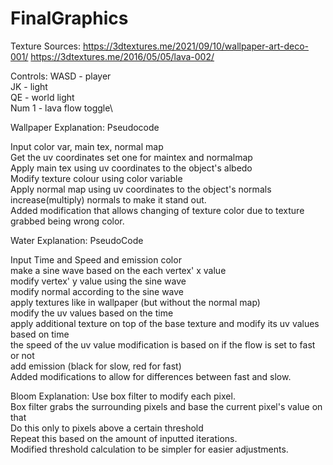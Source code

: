 # FinalGraphics

Texture Sources:
https://3dtextures.me/2021/09/10/wallpaper-art-deco-001/
https://3dtextures.me/2016/05/05/lava-002/

Controls:
WASD - player\
JK - light\
QE - world light\
Num 1 - lava flow toggle\

Wallpaper Explanation:
Pseudocode

Input color var, main tex, normal map\
Get the uv coordinates set one for maintex and normalmap\
Apply main tex using uv coordinates to the object's albedo\
Modify texture colour using color variable\
Apply normal map using uv coordinates to the object's normals\
increase(multiply) normals to make it stand out.\
Added modification that allows changing of texture color due to texture grabbed being wrong color.

Water Explanation:
PseudoCode

Input Time and Speed and emission color\
make a sine wave based on the each vertex' x value\
modify vertex' y value using the sine wave\
modify normal according to the sine wave\
apply textures like in wallpaper (but without the normal map)\
modify the uv values based on the time\
apply additional texture on top of the base texture and modify its uv values based on time\
the speed of the uv value modification is based on if the flow is set to fast or not\
add emission (black for slow, red for fast)\
Added modifications to allow for differences between fast and slow.


Bloom Explanation:
Use box filter to modify each pixel.\
Box filter grabs the surrounding pixels and base the current pixel's value on that\
Do this only to pixels above a certain threshold\
Repeat this based on the amount of inputted iterations.\
Modified threshold calculation to be simpler for easier adjustments.
